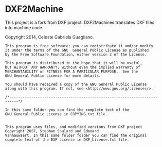 # DXF2Machine
This project is a fork from DXF project. DXF2Machines translates DXF files into machine code.

   Copyright 2014, Celeste Gabriela Guagliano. 

    This program is free software: you can redistribute it and/or modify
    it under the terms of the GNU  General Public License as published 
    by the Free Software Foundation, either version 2 of the License. 

    This program is distributed in the hope that it will be useful,
    but WITHOUT ANY WARRANTY; without even the implied warranty of
    MERCHANTABILITY or FITNESS FOR A PARTICULAR PURPOSE.  See the
    GNU General Public License for more details.

    You should have received a copy of the GNU General Public License
    along with this program. If not, see <http://www.gnu.org/licenses/>.
    
    /*--------------------------------------------------------------------------*/

    In this same folder you can find the complete text of the 
    GNU General Public License in COPYING.txt file.


    This program uses files, and modified versions from DXF project 
    Copyright 2007, Stephan Soulard and Edouard 
    Vanhauwaert. In this same folder folder you can find the original
    complete text of the DXF License in DXF_License.txt file.
